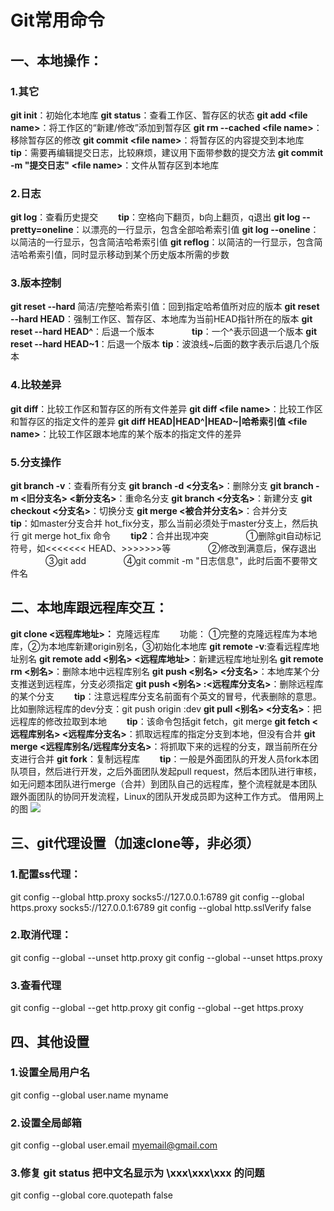# Git常用命令 #
## 一、本地操作： ##

### 1.其它 ###
**git init**：初始化本地库
**git status**：查看工作区、暂存区的状态
**git add \<file name>**：将工作区的“新建/修改”添加到暂存区
**git rm --cached \<file name>**：移除暂存区的修改
**git commit \<file name>**：将暂存区的内容提交到本地库
　**tip**：需要再编辑提交日志，比较麻烦，建议用下面带参数的提交方法
**git commit -m "提交日志" \<file name>**：文件从暂存区到本地库
 
### 2.日志 ###
**git log**：查看历史提交
　　**tip**：空格向下翻页，b向上翻页，q退出
**git log --pretty=oneline**：以漂亮的一行显示，包含全部哈希索引值
**git log --oneline**：以简洁的一行显示，包含简洁哈希索引值
**git reflog**：以简洁的一行显示，包含简洁哈希索引值，同时显示移动到某个历史版本所需的步数

### 3.版本控制 ###
**git reset --hard** 简洁/完整哈希索引值：回到指定哈希值所对应的版本
**git reset --hard HEAD**：强制工作区、暂存区、本地库为当前HEAD指针所在的版本
**git reset --hard HEAD^**：后退一个版本　　
　　**tip**：一个^表示回退一个版本
**git reset --hard HEAD~1**：后退一个版本
    **tip**：波浪线~后面的数字表示后退几个版本

### 4.比较差异 ###
**git diff**：比较工作区和暂存区的所有文件差异
**git diff \<file name>**：比较工作区和暂存区的指定文件的差异
**git diff HEAD|HEAD^|HEAD~|哈希索引值 \<file name>**：比较工作区跟本地库的某个版本的指定文件的差异

### 5.分支操作 ###
**git branch -v**：查看所有分支
**git branch -d <分支名>**：删除分支
**git branch -m <旧分支名> <新分支名>**：重命名分支
**git branch <分支名>**：新建分支
**git checkout <分支名>**：切换分支
**git merge <被合并分支名>**：合并分支
　　**tip**：如master分支合并 hot_fix分支，那么当前必须处于master分支上，然后执行 git merge hot_fix 命令
　　**tip2**：合并出现冲突
　　　　①删除git自动标记符号，如<<<<<<< HEAD、>>>>>>>等
　　　　②修改到满意后，保存退出
　　　　③git add <file name>
　　　　④git commit -m "日志信息"，此时后面不要带文件名

## 二、本地库跟远程库交互： ##
**git clone <远程库地址>：** 克隆远程库
　　功能：
①完整的克隆远程库为本地库，②为本地库新建origin别名，③初始化本地库
**git remote -v**:查看远程库地址别名
**git remote add <别名> <远程库地址>**：新建远程库地址别名
**git remote rm <别名>**：删除本地中远程库别名
**git push <别名> <分支名>**：本地库某个分支推送到远程库，分支必须指定
**git push <别名> :<远程库分支名>**：删除远程库的某个分支
　　**tip**：注意远程库分支名前面有个英文的冒号，代表删除的意思。比如删除远程库的dev分支：git push origin :dev
**git pull <别名> <分支名>**：把远程库的修改拉取到本地
　　**tip**：该命令包括git fetch，git merge
**git fetch <远程库别名> <远程库分支名>**：抓取远程库的指定分支到本地，但没有合并
**git merge <远程库别名/远程库分支名>**：将抓取下来的远程的分支，跟当前所在分支进行合并
**git fork**：复制远程库
　　**tip**：一般是外面团队的开发人员fork本团队项目，然后进行开发，之后外面团队发起pull request，然后本团队进行审核，如无问题本团队进行merge（合并）到团队自己的远程库，整个流程就是本团队跟外面团队的协同开发流程，Linux的团队开发成员即为这种工作方式。
借用网上的图
![](https://user-images.githubusercontent.com/88578919/188180090-135ef37e-9ad1-4eab-ae04-d6dfb0a4c659.png)
## 三、git代理设置（加速clone等，非必须） ##
### 1.配置ss代理： ###
git config --global http.proxy socks5://127.0.0.1:6789
git config --global https.proxy socks5://127.0.0.1:6789
git config --global http.sslVerify false
### 2.取消代理： ###
git config --global --unset http.proxy 
git config --global --unset https.proxy
### 3.查看代理 ###
git config --global --get http.proxy
git config --global --get https.proxy
## 四、其他设置 ##
### 1.设置全局用户名 ###
git config --global user.name myname
### 2.设置全局邮箱 ###
git config --global user.email myemail@gmail.com
### 3.修复 git status 把中文名显示为 \xxx\xxx\xxx 的问题 ###
git config --global core.quotepath false
 